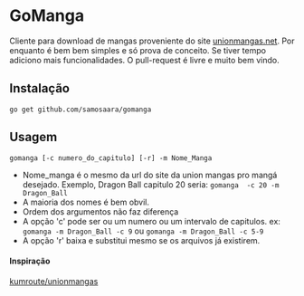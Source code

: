 # GoManga
Cliente para download de mangas proveniente do site [unionmangas.net](http://unionmangas.net). Por enquanto é bem bem simples e só prova de conceito. Se tiver tempo adiciono mais funcionalidades. O pull-request é livre e muito bem vindo.

## Instalação
```
go get github.com/samosaara/gomanga
```

## Usagem
``` 
gomanga [-c numero_do_capitulo] [-r] -m Nome_Manga
```
- Nome_manga é o mesmo da url do site da union mangas pro mangá desejado. Exemplo, Dragon Ball capitulo 20 seria: `gomanga  -c 20 -m Dragon_Ball`
- A maioria dos nomes é bem obvil.
- Ordem dos argumentos não faz diferença
- A opção 'c' pode ser ou um numero ou um intervalo de capitulos. ex: `gomanga -m Dragon_Ball -c 9` ou `gomanga -m Dragon_Ball -c 5-9`
- A opção 'r' baixa e substitui mesmo se os arquivos já existirem.

#### Inspiração
[kumroute/unionmangas](https://github.com/kumroute/unionmangas)
